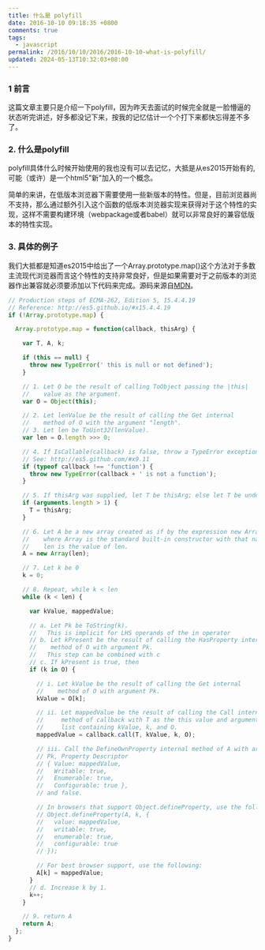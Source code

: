 ```yaml
---
title: 什么是 polyfill
date: 2016-10-10 09:18:35 +0800
comments: true
tags:
  - javascript
permalink: /2016/10/10/2016/2016-10-10-what-is-polyfill/
updated: 2024-05-13T10:32:03+08:00
---
```


### 1 前言

这篇文章主要只是介绍一下polyfill，因为昨天去面试的时候完全就是一脸懵逼的状态听完讲述，好多都没记下来，按我的记忆估计一个个打下来都快忘得差不多了。

### 2. 什么是polyfill

polyfill具体什么时候开始使用的我也没有可以去记忆，大抵是从es2015开始有的,可能（或许）是一个html5"新"加入的一个概念。

简单的来讲，在低版本浏览器下需要使用一些新版本的特性。但是，目前浏览器尚不支持，那么通过额外引入这个函数的低版本浏览器实现来获得对于这个特性的实现，这样不需要构建环境（webpackage或者babel）就可以非常良好的兼容低版本的特性实现。

### 3. 具体的例子

我们大抵都是知道es2015中给出了一个Array.prototype.map()这个方法对于多数主流现代浏览器而言这个特性的支持非常良好，但是如果需要对于之前版本的浏览器作出兼容就必须要添加以下代码来完成。源码来源自[MDN](https://developer.mozilla.org/en-US/docs/Web/javascript/Reference/Global_Objects/Array/map)。

```js
// Production steps of ECMA-262, Edition 5, 15.4.4.19
// Reference: http://es5.github.io/#x15.4.4.19
if (!Array.prototype.map) {

  Array.prototype.map = function(callback, thisArg) {

    var T, A, k;

    if (this == null) {
      throw new TypeError(' this is null or not defined');
    }

    // 1. Let O be the result of calling ToObject passing the |this| 
    //    value as the argument.
    var O = Object(this);

    // 2. Let lenValue be the result of calling the Get internal 
    //    method of O with the argument "length".
    // 3. Let len be ToUint32(lenValue).
    var len = O.length >>> 0;

    // 4. If IsCallable(callback) is false, throw a TypeError exception.
    // See: http://es5.github.com/#x9.11
    if (typeof callback !== 'function') {
      throw new TypeError(callback + ' is not a function');
    }

    // 5. If thisArg was supplied, let T be thisArg; else let T be undefined.
    if (arguments.length > 1) {
      T = thisArg;
    }

    // 6. Let A be a new array created as if by the expression new Array(len) 
    //    where Array is the standard built-in constructor with that name and 
    //    len is the value of len.
    A = new Array(len);

    // 7. Let k be 0
    k = 0;

    // 8. Repeat, while k < len
    while (k < len) {

      var kValue, mappedValue;

      // a. Let Pk be ToString(k).
      //   This is implicit for LHS operands of the in operator
      // b. Let kPresent be the result of calling the HasProperty internal 
      //    method of O with argument Pk.
      //   This step can be combined with c
      // c. If kPresent is true, then
      if (k in O) {

        // i. Let kValue be the result of calling the Get internal 
        //    method of O with argument Pk.
        kValue = O[k];

        // ii. Let mappedValue be the result of calling the Call internal 
        //     method of callback with T as the this value and argument 
        //     list containing kValue, k, and O.
        mappedValue = callback.call(T, kValue, k, O);

        // iii. Call the DefineOwnProperty internal method of A with arguments
        // Pk, Property Descriptor
        // { Value: mappedValue,
        //   Writable: true,
        //   Enumerable: true,
        //   Configurable: true },
        // and false.

        // In browsers that support Object.defineProperty, use the following:
        // Object.defineProperty(A, k, {
        //   value: mappedValue,
        //   writable: true,
        //   enumerable: true,
        //   configurable: true
        // });

        // For best browser support, use the following:
        A[k] = mappedValue;
      }
      // d. Increase k by 1.
      k++;
    }

    // 9. return A
    return A;
  };
}
```


